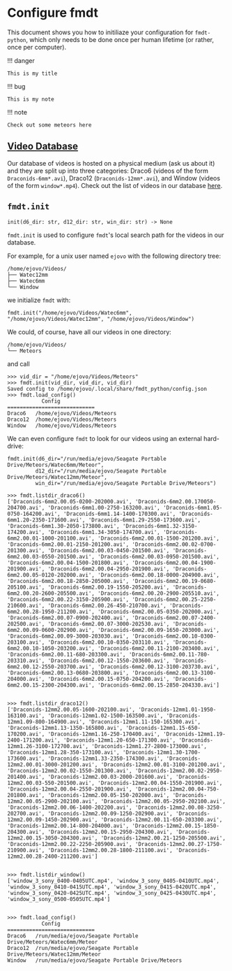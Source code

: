 # Configure fmdt

This document shows you how to initiliaze your configuration for `fmdt-python`, which only needs
to be done once per human lifetime (or rather, once per computer).

!!! danger

    This is my title

!!! bug

    This is my note

!!! note 

    Check out some meteors here

## [Video Database](../explanation/video_database.md)

Our database of videos is hosted on a physical medium (ask us about it) and they are split up into three categories: Draco6 (videos of the form `Draconids-6mm*.avi`), Draco12 (`Draconids-12mm*.avi`), and Window (videos of the form `window*.mp4`). Check out the list of videos in our database [here](../explanation/video_database.md).

## `fmdt.init`
```{python}
init(d6_dir: str, d12_dir: str, win_dir: str) -> None
```

`fmdt.init` is used to configure `fmdt`'s local search path for the videos in our database.

For example, for a unix user named `ejovo` with the following directory tree: 

```
/home/ejovo/Videos/
├── Watec12mm
├── Watec6mm
└── Window
```

we initialize `fmdt` with:

```
fmdt.init("/home/ejovo/Videos/Watec6mm", "/home/ejovo/Videos/Watec12mm", "/home/ejovo/Videos/Window")
```

We could, of course, have all our videos in one directory:

```
/home/ejovo/Videos/
└── Meteors
```

and call

```
>>> vid_dir = "/home/ejovo/Videos/Meteors"
>>> fmdt.init(vid_dir, vid_dir, vid_dir)
Saved config to /home/ejovo/.local/share/fmdt_python/config.json
>>> fmdt.load_config()
           Config           
============================
Draco6   /home/ejovo/Videos/Meteors
Draco12  /home/ejovo/Videos/Meteors
Window   /home/ejovo/Videos/Meteors
```

We can even configure `fmdt` to look for our videos using an external hard-drive:

```
fmdt.init(d6_dir="/run/media/ejovo/Seagate Portable Drive/Meteors/Watec6mm/Meteor",
         d12_dir="/run/media/ejovo/Seagate Portable Drive/Meteors/Watec12mm/Meteor",
         win_dir="/run/media/ejovo/Seagate Portable Drive/Meteors")
```

```
>>> fmdt.listdir_draco6()
['Draconids-6mm2.00.05-0200-202000.avi', 'Draconids-6mm2.00.170050-204700.avi', 'Draconids-6mm1.00-2750-163200.avi', 'Draconids-6mm1.05-0750-164200.avi', 'Draconids-6mm1.14-1400-170300.avi', 'Draconids-6mm1.20-2350-171600.avi', 'Draconids-6mm1.29-2550-173600.avi', 'Draconids-6mm1.30-2050-173800.avi', 'Draconids-6mm1.32-3150-174200.avi', 'Draconids-6mm1.34-3050-174700.avi', 'Draconids-6mm2.00.01-1000-201100.avi', 'Draconids-6mm2.00.01-1500-201200.avi', 'Draconids-6mm2.00.01-2150-201200.avi', 'Draconids-6mm2.00.02-0700-201300.avi', 'Draconids-6mm2.00.03-0450-201500.avi', 'Draconids-6mm2.00.03-0550-201500.avi', 'Draconids-6mm2.00.03-0950-201500.avi', 'Draconids-6mm2.00.04-1500-201800.avi', 'Draconids-6mm2.00.04-1900-201900.avi', 'Draconids-6mm2.00.04-2950-201900.avi', 'Draconids-6mm2.00.05-0120-202000.avi', 'Draconids-6mm2.00.18-0000-204900.avi', 'Draconids-6mm2.00.18-2850-205000.avi', 'Draconids-6mm2.00.19-0680-205100.avi', 'Draconids-6mm2.00.19-1550-205200.avi', 'Draconids-6mm2.00.20-2600-205500.avi', 'Draconids-6mm2.00.20-2900-205510.avi', 'Draconids-6mm2.00.22-3150-205900.avi', 'Draconids-6mm2.00.25-2250-210600.avi', 'Draconids-6mm2.00.26-450-210700.avi', 'Draconids-6mm2.00.28-1950-211200.avi', 'Draconids-6mm2.00.05-0350-202000.avi', 'Draconids-6mm2.00.07-0900-202400.avi', 'Draconids-6mm2.00.07-2400-202500.avi', 'Draconids-6mm2.00.07-3000-202530.avi', 'Draconids-6mm2.00.09-0600-202900.avi', 'Draconids-6mm2.00.09-1650-203000.avi', 'Draconids-6mm2.00.09-3000-203030.avi', 'Draconids-6mm2.00.10-0300-203100.avi', 'Draconids-6mm2.00.10-0350-203110.avi', 'Draconids-6mm2.00.10-1050-203200.avi', 'Draconids-6mm2.00.11-2100-203400.avi', 'Draconids-6mm2.00.11-680-203300.avi', 'Draconids-6mm2.00.11-780-203310.avi', 'Draconids-6mm2.00.12-1550-203600.avi', 'Draconids-6mm2.00.12-2550-203700.avi', 'Draconids-6mm2.00.12-3100-203730.avi', 'Draconids-6mm2.00.13-0680-203800.avi', 'Draconids-6mm2.00.13-3100-204000.avi', 'Draconids-6mm2.00.15-0750-204200.avi', 'Draconids-6mm2.00.15-2300-204300.avi', 'Draconids-6mm2.00.15-2850-204330.avi']


>>> fmdt.listdir_draco12()
['Draconids-12mm2.00.05-1600-202100.avi', 'Draconids-12mm1.01-1950-163100.avi', 'Draconids-12mm1.02-1500-163500.avi', 'Draconids-12mm1.09-800-164900.avi', 'Draconids-12mm1.11-150-165300.avi', 'Draconids-12mm1.13-1350-165800.avi', 'Draconids-12mm1.15-650-170200.avi', 'Draconids-12mm1.16-250-170400.avi', 'Draconids-12mm1.19-2400-171200.avi', 'Draconids-12mm1.20-650-171300.avi', 'Draconids-12mm1.26-3100-172700.avi', 'Draconids-12mm1.27-2800-173000.avi', 'Draconids-12mm1.28-350-173100.avi', 'Draconids-12mm1.30-1700-173600.avi', 'Draconids-12mm1.33-2350-174300.avi', 'Draconids-12mm2.00.01-3000-201200.avi', 'Draconids-12mm2.00.01-3100-201200.avi', 'Draconids-12mm2.00.02-1550-201300.avi', 'Draconids-12mm2.00.02-2950-201400.avi', 'Draconids-12mm2.00.03-2000-201600.avi', 'Draconids-12mm2.00.03-550-201500.avi', 'Draconids-12mm2.00.04-1550-201900.avi', 'Draconids-12mm2.00.04-2550-201900.avi', 'Draconids-12mm2.00.04-750-201800.avi', 'Draconids-12mm2.00.05-150-202000.avi', 'Draconids-12mm2.00.05-2900-202100.avi', 'Draconids-12mm2.00.05-2950-202100.avi', 'Draconids-12mm2.00.06-1400-202200.avi', 'Draconids-12mm2.00.08-3250-202700.avi', 'Draconids-12mm2.00.09-1250-202900.avi', 'Draconids-12mm2.00.09-1450-202900.avi', 'Draconids-12mm2.00.11-650-203300.avi', 'Draconids-12mm2.00.14-800-204000.avi', 'Draconids-12mm2.00.15-1850-204300.avi', 'Draconids-12mm2.00.15-2950-204300.avi', 'Draconids-12mm2.00.15-3050-204300.avi', 'Draconids-12mm2.00.21-1250-205500.avi', 'Draconids-12mm2.00.22-2250-205900.avi', 'Draconids-12mm2.00.27-1750-210900.avi', 'Draconids-12mm2.00.28-1800-211100.avi', 'Draconids-12mm2.00.28-2400-211200.avi']


>>> fmdt.listdir_window()
['window_3_sony_0400-0405UTC.mp4', 'window_3_sony_0405-0410UTC.mp4', 'window_3_sony_0410-0415UTC.mp4', 'window_3_sony_0415-0420UTC.mp4', 'window_3_sony_0420-0425UTC.mp4', 'window_3_sony_0425-0430UTC.mp4', 'window_3_sony_0500-0505UTC.mp4']


>>> fmdt.load_config()
           Config           
============================
Draco6   /run/media/ejovo/Seagate Portable Drive/Meteors/Watec6mm/Meteor
Draco12  /run/media/ejovo/Seagate Portable Drive/Meteors/Watec12mm/Meteor
Window   /run/media/ejovo/Seagate Portable Drive/Meteors
```
